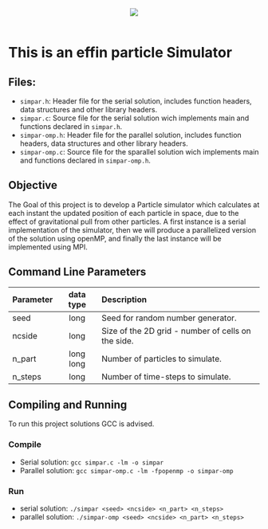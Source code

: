 <div align="center">
  <a><img src="https://fenix.tecnico.ulisboa.pt/api/bennu-portal/configuration/logo"></a><br><br>
</div>

# This is an effin particle Simulator

## Files:
- `simpar.h`: Header file for the serial solution, includes function headers, data structures and other library headers.
- `simpar.c`: Source file for the serial solution wich implements main and functions declared in `simpar.h`.
- `simpar-omp.h`: Header file for the parallel solution, includes function headers, data structures and other library headers.
- `simpar-omp.c`: Source file for the sparallel solution wich implements main and functions declared in `simpar-omp.h`.


## Objective

The Goal of this project is to develop a Particle simulator which calculates at each instant the updated position of each particle in space, due to the effect of gravitational pull from other particles.
A first instance is a serial implementation of the simulator, then we will produce a parallelized version of the solution using openMP, and finally the last instance will be implemented using MPI.

## Command Line Parameters

| Parameter     | data type  | Description                                         |
|:--------------|:----------:|:----------------------------------------------------|
| seed          | long       | Seed for random number generator.                   |
| ncside        | long       | Size of the 2D grid - number of cells on the side.  |
| n_part        | long long  | Number of particles to simulate.                    |
| n_steps       | long       | Number of time-steps to simulate.                   |


## Compiling and Running

To run this project solutions GCC is advised.

### Compile
- Serial solution:    `gcc simpar.c -lm -o simpar`
- Parallel solution:  `gcc simpar-omp.c -lm -fpopenmp -o simpar-omp`

### Run
- serial solution:    `./simpar <seed> <ncside> <n_part> <n_steps>`
- parallel solution:  `./simpar-omp <seed> <ncside> <n_part> <n_steps>`
